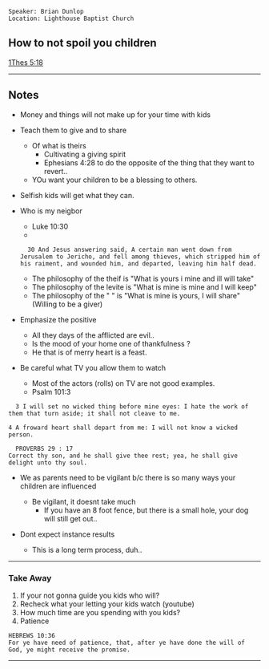 ```
Speaker: Brian Dunlop
Location: Lighthouse Baptist Church
```

## How to not spoil you children

[1Thes 5:18](http://localhost:8000/bible/1THESSALONIANS/5)

---

## Notes
- Money and things will not make up for your time with kids
- Teach them to give and to share
  - Of what is theirs
    - Cultivating a giving spirit
    - Ephesians 4:28 to do the opposite of the thing that they want to revert..
  - YOu want your children to be a blessing to others.
  
- Selfish kids will get what they can.

- Who is my neigbor
  - Luke 10:30
  - 
  ```
    30 And Jesus answering said, A certain man went down from Jerusalem to Jericho, and fell among thieves, which stripped him of his raiment, and wounded him, and departed, leaving him half dead.
    ```
  - The philosophy of the theif is "What is yours i mine and ill will take"
  - The philosophy of the levite is "What is mine is mine and I will keep"
  - The philosophy of the " " is "What is mine is yours, I will share" (Willing to be a giver)

- Emphasize the positive
  - All they days of the afflicted are evil..
  - Is the mood of your home one of thankfulness ? 
  - He that is of merry heart is a feast.
  
- Be careful what TV you allow them to watch
  - Most of the actors (rolls) on TV are not good examples.
  - Psalm 101:3

```
  3 I will set no wicked thing before mine eyes: I hate the work of them that turn aside; it shall not cleave to me.

4 A froward heart shall depart from me: I will not know a wicked person.

```


```
  PROVERBS 29 : 17
Correct thy son, and he shall give thee rest; yea, he shall give delight unto thy soul.

```

- We as parents need to be vigilant b/c there is so many ways your children are influenced    
  - Be vigilant, it doesnt take much
    - If you have an 8 foot fence, but there is a small hole, your dog will still get out..
    
- Dont expect instance results
  - This is a long term process, duh..
  
---

### Take Away
1. If your not gonna guide you kids who will?
2. Recheck what your letting your kids watch (youtube)
3. How much time are you spending with you kids?
4. Patience

```
HEBREWS 10:36
For ye have need of patience, that, after ye have done the will of God, ye might receive the promise.
```

---
